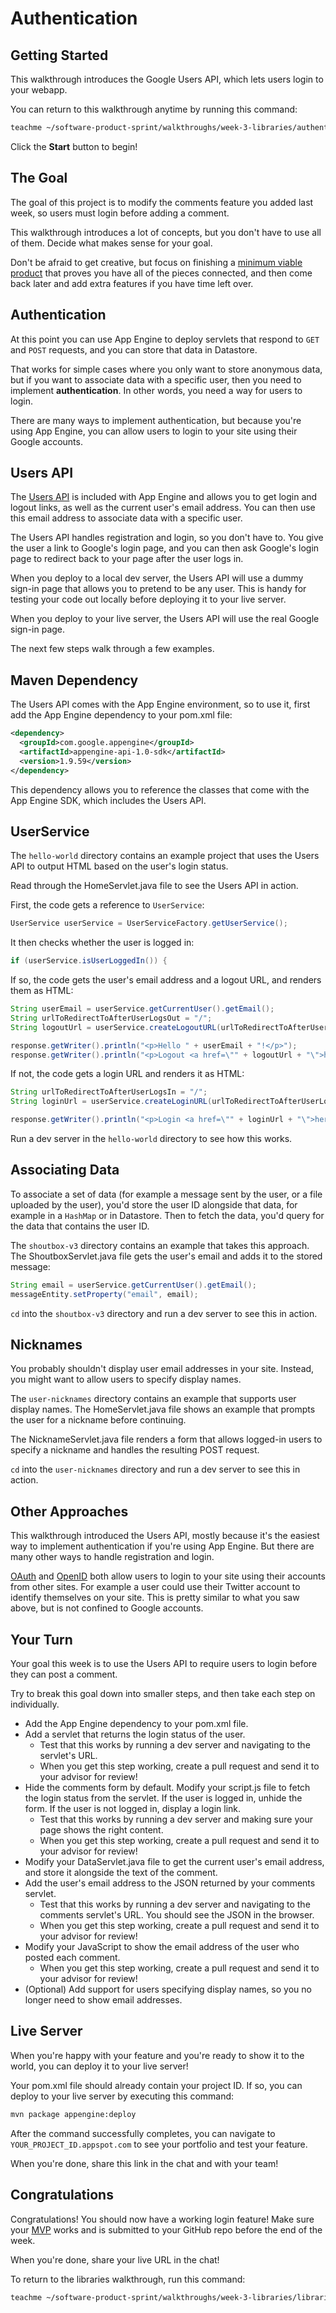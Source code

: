 # Authentication

## Getting Started

This walkthrough introduces the Google Users API, which lets users login to your
webapp.

You can return to this walkthrough anytime by running this command:

```bash
teachme ~/software-product-sprint/walkthroughs/week-3-libraries/authentication/authentication-walkthrough.md
```

Click the **Start** button to begin!

## The Goal

The goal of this project is to modify the comments feature you added last week,
so users must login before adding a comment.

This walkthrough introduces a lot of concepts, but you don't have to use all of
them. Decide what makes sense for your goal.

Don't be afraid to get creative, but focus on finishing a
[minimum viable product](https://en.wikipedia.org/wiki/Minimum_viable_product)
that proves you have all of the pieces connected, and then come back later and
add extra features if you have time left over.

## Authentication

At this point you can use App Engine to deploy servlets that respond to `GET`
and `POST` requests, and you can store that data in Datastore.

That works for simple cases where you only want to store anonymous data, but if
you want to associate data with a specific user, then you need to implement
**authentication**. In other words, you need a way for users to login.

There are many ways to implement authentication, but because you're using App
Engine, you can allow users to login to your site using their Google accounts.

## Users API

The [Users API](https://cloud.google.com/appengine/docs/standard/java/users/) is
included with App Engine and allows you to get login and logout links, as well
as the current user's email address. You can then use this email address to
associate data with a specific user.

The Users API handles registration and login, so you don't have to. You give the
user a link to Google's login page, and you can then ask Google's login page to
redirect back to your page after the user logs in.

When you deploy to a local dev server, the Users API will use a dummy sign-in
page that allows you to pretend to be any user. This is handy for testing your
code out locally before deploying it to your live server.

When you deploy to your live server, the Users API will use the real Google
sign-in page.

The next few steps walk through a few examples.

## Maven Dependency

The Users API comes with the App Engine environment, so to use it, first add the
App Engine dependency to your
<walkthrough-editor-open-file
    filePath="software-product-sprint/portfolio/pom.xml">
  pom.xml
</walkthrough-editor-open-file>
file:

```xml
<dependency>
  <groupId>com.google.appengine</groupId>
  <artifactId>appengine-api-1.0-sdk</artifactId>
  <version>1.9.59</version>
</dependency>
```

This dependency allows you to reference the classes that come with the App
Engine SDK, which includes the Users API.

## UserService

The `hello-world` directory contains an example project that uses the Users API
to output HTML based on the user's login status.

Read through the
<walkthrough-editor-open-file
    filePath="software-product-sprint/walkthroughs/week-3-libraries/authentication/examples/hello-world/src/main/java/com/google/sps/servlets/HomeServlet.java">
  HomeServlet.java
</walkthrough-editor-open-file>
file to see the Users API in action.

First, the code gets a reference to `UserService`:

```java
UserService userService = UserServiceFactory.getUserService();
```

It then checks whether the user is logged in:

```java
if (userService.isUserLoggedIn()) {
```

If so, the code gets the user's email address and a logout URL, and renders them
as HTML:

```java
String userEmail = userService.getCurrentUser().getEmail();
String urlToRedirectToAfterUserLogsOut = "/";
String logoutUrl = userService.createLogoutURL(urlToRedirectToAfterUserLogsOut);

response.getWriter().println("<p>Hello " + userEmail + "!</p>");
response.getWriter().println("<p>Logout <a href=\"" + logoutUrl + "\">here</a>.</p>");
```

If not, the code gets a login URL and renders it as HTML:

```java
String urlToRedirectToAfterUserLogsIn = "/";
String loginUrl = userService.createLoginURL(urlToRedirectToAfterUserLogsIn);

response.getWriter().println("<p>Login <a href=\"" + loginUrl + "\">here</a>.</p>");
```

Run a dev server in the `hello-world` directory to see how this works.

## Associating Data

To associate a set of data (for example a message sent by the user, or a file
uploaded by the user), you'd store the user ID alongside that data, for example
in a `HashMap` or in Datastore. Then to fetch the data, you'd query for the data
that contains the user ID.

The `shoutbox-v3` directory contains an example that takes this approach. The
<walkthrough-editor-open-file
    filePath="software-product-sprint/walkthroughs/week-3-libraries/authentication/examples/shoutbox-v3/src/main/java/com/google/sps/servlets/ShoutboxServlet.java">
  ShoutboxServlet.java
</walkthrough-editor-open-file>
file gets the user's email and adds it to the stored message:

```java
String email = userService.getCurrentUser().getEmail();
messageEntity.setProperty("email", email);
```

`cd` into the `shoutbox-v3` directory and run a dev server to see this in
action.

## Nicknames

You probably shouldn't display user email addresses in your site. Instead, you
might want to allow users to specify display names.

The `user-nicknames` directory contains an example that supports user
display names. The
<walkthrough-editor-open-file
    filePath="software-product-sprint/walkthroughs/week-3-libraries/authentication/examples/user-nicknames/src/main/java/com/google/sps/servlets/HomeServlet.java">
  HomeServlet.java
</walkthrough-editor-open-file>
file shows an example that prompts the user for a nickname before continuing.

The
<walkthrough-editor-open-file
    filePath="software-product-sprint/walkthroughs/week-3-libraries/authentication/examples/user-nicknames/src/main/java/com/google/sps/servlets/NicknameServlet.java">
  NicknameServlet.java
</walkthrough-editor-open-file>
file renders a form that allows logged-in users to specify a nickname and
handles the resulting POST request.

`cd` into the `user-nicknames` directory and run a dev server to see this in
action.

## Other Approaches

This walkthrough introduced the Users API, mostly because it's the easiest way
to implement authentication if you're using App Engine. But there are many other
ways to handle registration and login.

[OAuth](https://developers.google.com/identity/protocols/OAuth2) and
[OpenID](https://developers.google.com/identity/protocols/OpenIDConnect) both
allow users to login to your site using their accounts from other sites. For
example a user could use their Twitter account to identify themselves on
your site. This is pretty similar to what you saw above, but is not confined to
Google accounts.

## Your Turn

Your goal this week is to use the Users API to require users to login before
they can post a comment.

Try to break this goal down into smaller steps, and then take each step on
individually.

-   Add the App Engine dependency to your
    <walkthrough-editor-open-file
        filePath="software-product-sprint/portfolio/pom.xml">
      pom.xml
    </walkthrough-editor-open-file>
    file.
-   Add a servlet that returns the login status of the user.
    -   Test that this works by running a dev server and navigating to the
        servlet's URL.
    -   When you get this step working, create a pull request and send it to
        your advisor for review!
-   Hide the comments form by default. Modify your
    <walkthrough-editor-open-file
        filePath="software-product-sprint/walkthroughs/week-2-server/examples/random-quotes/src/main/webapp/script.js">
      script.js
    </walkthrough-editor-open-file>
    file to fetch the login status from the servlet. If the user is logged in,
    unhide the form. If the user is not logged in, display a login link.
    -   Test that this works by running a dev server and making sure your page
        shows the right content.
    -   When you get this step working, create a pull request and send it to
        your advisor for review!
-   Modify your
    <walkthrough-editor-open-file
        filePath="software-product-sprint/portfolio/src/main/java/com/google/sps/servlets/DataServlet.java">
      DataServlet.java
    </walkthrough-editor-open-file>
    file to get the current user's email address, and store it alongside the
    text of the comment.
-   Add the user's email address to the JSON returned by your comments servlet.
    -   Test that this works by running a dev server and navigating to the
        comments servlet's URL. You should see the JSON in the browser.
    -   When you get this step working, create a pull request and send it to
        your advisor for review!
-   Modify your JavaScript to show the email address of the user who posted each
    comment.
    -   When you get this step working, create a pull request and send it to
        your advisor for review!
-   (Optional) Add support for users specifying display names, so you no longer
    need to show email addresses.

## Live Server

When you're happy with your feature and you're ready to show it to the world,
you can deploy it to your live server!

Your
<walkthrough-editor-open-file
    filePath="software-product-sprint/portfolio/pom.xml">
  pom.xml
</walkthrough-editor-open-file>
file should already contain your project ID. If so, you can deploy to your live
server by executing this command:

```bash
mvn package appengine:deploy
```

After the command successfully completes, you can navigate to
`YOUR_PROJECT_ID.appspot.com` to see your portfolio and test your feature.

When you're done, share this link in the chat and with your team!

## Congratulations

<walkthrough-conclusion-trophy></walkthrough-conclusion-trophy>

Congratulations! You should now have a working login feature! Make sure your
[MVP](https://en.wikipedia.org/wiki/Minimum_viable_product) works and is
submitted to your GitHub repo before the end of the week.

When you're done, share your live URL in the chat!

To return to the libraries walkthrough, run this command:

```bash
teachme ~/software-product-sprint/walkthroughs/week-3-libraries/libraries-walkthrough.md
```

